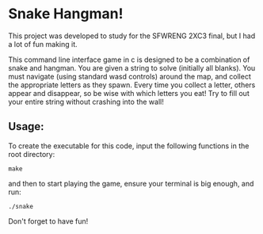 # Snake Hangman!

This project was developed to study for the SFWRENG 2XC3 final, but I had a lot of fun making it.

This command line interface game in c is designed to be a combination of snake and hangman. You are given a string to solve (initially all blanks). You must navigate (using standard wasd controls) around the map, and collect the appropriate letters as they spawn. Every time you collect a letter, others appear and disappear, so be wise with which letters you eat! Try to fill out your entire string without crashing into the wall!

## Usage:
To create the executable for this code, input the following functions in the root directory:
```
make
```
and then to start playing the game, ensure your terminal is big enough, and run:
```
./snake
```

Don't forget to have fun!

